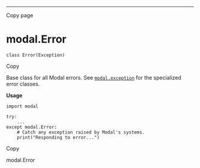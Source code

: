 * * *

Copy page

# modal.Error

    class Error(Exception)

Copy

Base class for all Modal errors. See
[`modal.exception`](https://modal.com/docs/reference/modal.exception) for the
specialized error classes.

**Usage**

    import modal

    try:
        ...
    except modal.Error:
        # Catch any exception raised by Modal's systems.
        print("Responding to error...")

Copy

modal.Error
